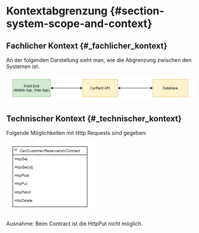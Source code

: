 Kontextabgrenzung {#section-system-scope-and-context}
=================


Fachlicher Kontext {#_fachlicher_kontext}
------------------

An der folgenden Darstellung sieht man, wie die Abgrenzung zwischen den Systemen ist.

![kontextapgrenzung](/images/kontextabgrenzung.png)


Technischer Kontext {#_technischer_kontext}
-------------------

Folgende Möglichkeiten mit Http Requests sind gegeben:

![Http Requests](/images/schnittstellenHttp.png)

Ausnahme: Beim Contract ist die HttpPut nicht möglich.
